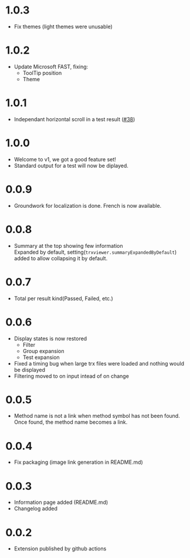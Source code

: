 # 1.0.3

-   Fix themes (light themes were unusable)

# 1.0.2

-   Update Microsoft FAST, fixing:
    -   ToolTip position
    -   Theme

# 1.0.1

-   Independant horizontal scroll in a test result ([#38](https://github.com/scabana/trxviewer/issues/38))

# 1.0.0

-   Welcome to v1, we got a good feature set!
-   Standard output for a test will now be diplayed.

# 0.0.9

-   Groundwork for localization is done. French is now available.

# 0.0.8

-   Summary at the top showing few information
    <br>
    Expanded by default, setting(`trxviewer.summaryExpandedByDefault`) added to allow collapsing it by default.

# 0.0.7

-   Total per result kind(Passed, Failed, etc.)

# 0.0.6

-   Display states is now restored
    -   Filter
    -   Group expansion
    -   Test expansion
-   Fixed a timing bug when large trx files were loaded and nothing would be displayed
-   Filtering moved to on input intead of on change

# 0.0.5

-   Method name is not a link when method symbol has not been found. Once found, the method name becomes a link.

# 0.0.4

-   Fix packaging (image link generation in README.md)

# 0.0.3

-   Information page added (README.md)
-   Changelog added

# 0.0.2

-   Extension published by github actions
